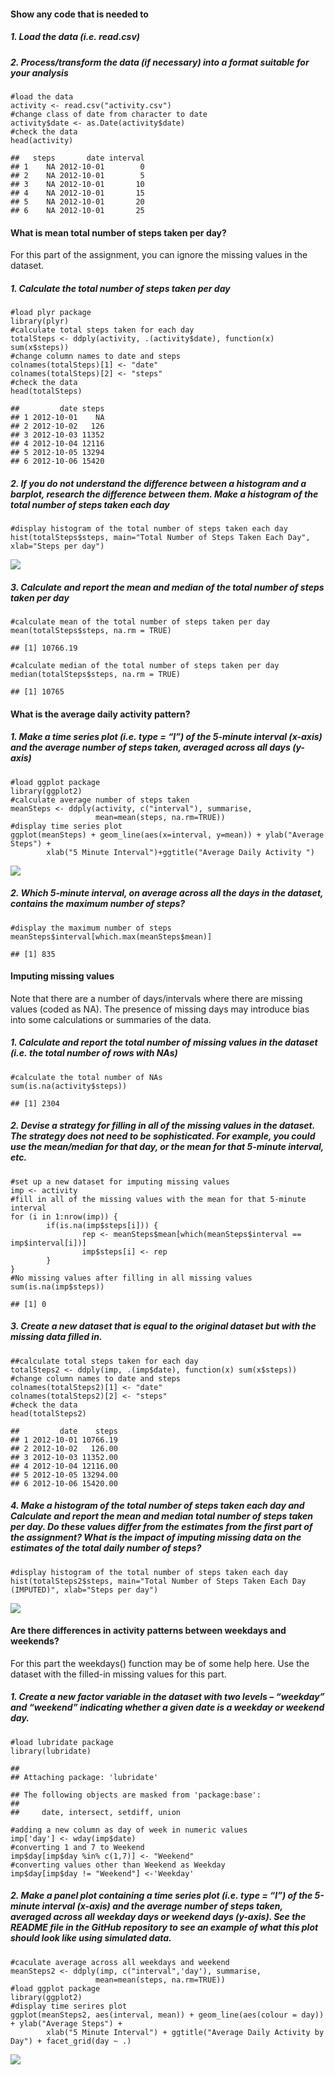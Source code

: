 #### Show any code that is needed to

##### 1. Load the data (i.e. read.csv)

##### 2. Process/transform the data (if necessary) into a format suitable for your analysis

    #load the data
    activity <- read.csv("activity.csv")
    #change class of date from character to date
    activity$date <- as.Date(activity$date)
    #check the data
    head(activity)

    ##   steps       date interval
    ## 1    NA 2012-10-01        0
    ## 2    NA 2012-10-01        5
    ## 3    NA 2012-10-01       10
    ## 4    NA 2012-10-01       15
    ## 5    NA 2012-10-01       20
    ## 6    NA 2012-10-01       25

#### What is mean total number of steps taken per day?

For this part of the assignment, you can ignore the missing values in
the dataset.

##### 1. Calculate the total number of steps taken per day

    #load plyr package
    library(plyr)
    #calculate total steps taken for each day
    totalSteps <- ddply(activity, .(activity$date), function(x) sum(x$steps))
    #change column names to date and steps
    colnames(totalSteps)[1] <- "date"
    colnames(totalSteps)[2] <- "steps"
    #check the data
    head(totalSteps)

    ##         date steps
    ## 1 2012-10-01    NA
    ## 2 2012-10-02   126
    ## 3 2012-10-03 11352
    ## 4 2012-10-04 12116
    ## 5 2012-10-05 13294
    ## 6 2012-10-06 15420

##### 2. If you do not understand the difference between a histogram and a barplot, research the difference between them. Make a histogram of the total number of steps taken each day

    #display histogram of the total number of steps taken each day
    hist(totalSteps$steps, main="Total Number of Steps Taken Each Day", xlab="Steps per day")

![](PA1_template_files/figure-markdown_strict/steps2-1.png)

##### 3. Calculate and report the mean and median of the total number of steps taken per day

    #calculate mean of the total number of steps taken per day
    mean(totalSteps$steps, na.rm = TRUE)

    ## [1] 10766.19

    #calculate median of the total number of steps taken per day
    median(totalSteps$steps, na.rm = TRUE)

    ## [1] 10765

#### What is the average daily activity pattern?

##### 1. Make a time series plot (i.e. type = “l”) of the 5-minute interval (x-axis) and the average number of steps taken, averaged across all days (y-axis)

    #load ggplot package
    library(ggplot2)
    #calculate average number of steps taken
    meanSteps <- ddply(activity, c("interval"), summarise,
                       mean=mean(steps, na.rm=TRUE))
    #display time series plot
    ggplot(meanSteps) + geom_line(aes(x=interval, y=mean)) + ylab("Average Steps") + 
            xlab("5 Minute Interval")+ggtitle("Average Daily Activity ")

![](PA1_template_files/figure-markdown_strict/pattern1-1.png)

##### 2. Which 5-minute interval, on average across all the days in the dataset, contains the maximum number of steps?

    #display the maximum number of steps
    meanSteps$interval[which.max(meanSteps$mean)]

    ## [1] 835

#### Imputing missing values

Note that there are a number of days/intervals where there are missing
values (coded as NA). The presence of missing days may introduce bias
into some calculations or summaries of the data.

##### 1. Calculate and report the total number of missing values in the dataset (i.e. the total number of rows with NAs)

    #calculate the total number of NAs
    sum(is.na(activity$steps))

    ## [1] 2304

##### 2. Devise a strategy for filling in all of the missing values in the dataset. The strategy does not need to be sophisticated. For example, you could use the mean/median for that day, or the mean for that 5-minute interval, etc.

    #set up a new dataset for imputing missing values
    imp <- activity
    #fill in all of the missing values with the mean for that 5-minute interval
    for (i in 1:nrow(imp)) {
            if(is.na(imp$steps[i])) {
                    rep <- meanSteps$mean[which(meanSteps$interval == imp$interval[i])]
                    imp$steps[i] <- rep
            }
    }
    #No missing values after filling in all missing values
    sum(is.na(imp$steps))

    ## [1] 0

##### 3. Create a new dataset that is equal to the original dataset but with the missing data filled in.

    ##calculate total steps taken for each day
    totalSteps2 <- ddply(imp, .(imp$date), function(x) sum(x$steps))
    #change column names to date and steps
    colnames(totalSteps2)[1] <- "date"
    colnames(totalSteps2)[2] <- "steps"
    #check the data
    head(totalSteps2)

    ##         date    steps
    ## 1 2012-10-01 10766.19
    ## 2 2012-10-02   126.00
    ## 3 2012-10-03 11352.00
    ## 4 2012-10-04 12116.00
    ## 5 2012-10-05 13294.00
    ## 6 2012-10-06 15420.00

##### 4. Make a histogram of the total number of steps taken each day and Calculate and report the mean and median total number of steps taken per day. Do these values differ from the estimates from the first part of the assignment? What is the impact of imputing missing data on the estimates of the total daily number of steps?

    #display histogram of the total number of steps taken each day
    hist(totalSteps2$steps, main="Total Number of Steps Taken Each Day (IMPUTED)", xlab="Steps per day")

![](PA1_template_files/figure-markdown_strict/missing4-1.png)

#### Are there differences in activity patterns between weekdays and weekends?

For this part the weekdays() function may be of some help here. Use the
dataset with the filled-in missing values for this part.

##### 1. Create a new factor variable in the dataset with two levels – “weekday” and “weekend” indicating whether a given date is a weekday or weekend day.

    #load lubridate package
    library(lubridate)

    ## 
    ## Attaching package: 'lubridate'

    ## The following objects are masked from 'package:base':
    ## 
    ##     date, intersect, setdiff, union

    #adding a new column as day of week in numeric values
    imp['day'] <- wday(imp$date)
    #converting 1 and 7 to Weekend
    imp$day[imp$day %in% c(1,7)] <- "Weekend"
    #converting values other than Weekend as Weekday
    imp$day[imp$day != "Weekend"] <-'Weekday'

##### 2. Make a panel plot containing a time series plot (i.e. type = “l”) of the 5-minute interval (x-axis) and the average number of steps taken, averaged across all weekday days or weekend days (y-axis). See the README file in the GitHub repository to see an example of what this plot should look like using simulated data.

    #caculate average across all weekdays and weekend
    meanSteps2 <- ddply(imp, c("interval",'day'), summarise,
                       mean=mean(steps, na.rm=TRUE))
    #load ggplot package
    library(ggplot2)
    #display time serires plot
    ggplot(meanSteps2, aes(interval, mean)) + geom_line(aes(colour = day)) + ylab("Average Steps") + 
            xlab("5 Minute Interval") + ggtitle("Average Daily Activity by Day") + facet_grid(day ~ .)

![](PA1_template_files/figure-markdown_strict/diff2-1.png)
